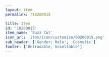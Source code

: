 ```yaml
---
layout: item
permalink: /10200015

title: Item
id: '10200015'
item_name: 'Buzz Cut'
icon_url: 'item/icon/customize/00200015.png'
sub_header: ['Gender: Male', 'Cosmetic']
footer: ['Untradable, Unsellable']
---
```


